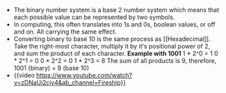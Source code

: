 - The binary number system is a base 2 number system which means that each possible value can be represented by two symbols.
- In computing, this often translates into 1s and 0s, boolean values, or off and on. All carrying the same effect.
- Converting binary to base 10 is the same process as [[Hexadecimal]]. Take the right-most character, multiply it by it's positional power of 2, and sum the product of each character. 
  **Example with 1001**
  1 * 2^0 = 1
  0 * 2^1 = 0
  0 * 2^2 = 0
  1 * 2^3 = 8
  The sum of all products is 9, therefore, 1001 (binary) = 9 (base 10)
- {{video https://www.youtube.com/watch?v=zDNaUi2cjv4&ab_channel=Fireship}}